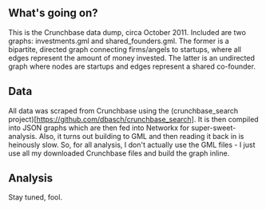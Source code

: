 ## What's going on?
This is the Crunchbase data dump, circa October 2011. Included are two graphs: investments.gml and shared_founders.gml. The former is a bipartite, directed graph connecting firms/angels to startups, where all edges represent the amount of money invested. The latter is an undirected graph where nodes are startups and edges represent a shared co-founder.

## Data
All data was scraped from Crunchbase using the (crunchbase_search project)[https://github.com/dbasch/crunchbase_search]. It is then compiled into JSON graphs which are then fed into Networkx for super-sweet-analysis. Also, it turns out building to GML and then reading it back in is heinously slow. So, for all analysis, I don't actually use the GML files - I just use all my downloaded Crunchbase files and build the graph inline.

## Analysis
Stay tuned, fool.
